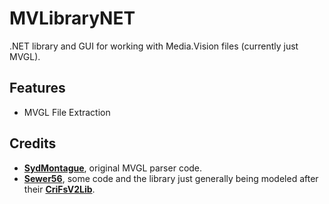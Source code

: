 # MVLibraryNET

.NET library and GUI for working with Media.Vision files (currently just MVGL).

## Features
- MVGL File Extraction

## Credits
- **[SydMontague](https://github.com/SydMontague)**, original MVGL parser code.
- **[Sewer56](https://github.com/Sewer56)**, some code and the library just generally being modeled after their **[CriFsV2Lib](https://github.com/Sewer56/CriFsV2Lib)**.